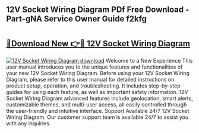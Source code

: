 ## 12V Socket Wiring Diagram PDf Free Download - Part-gNA Service Owner Guide f2kfg

# <h2><a href="http://dfqa5g.blite.top/?on=12V+Socket+Wiring+Diagram">🔗Download New 👉🔴 12V Socket Wiring Diagram</a></h2>

[![12V Socket Wiring Diagram download](https://i.imgur.com/lujVjoI.png)](http://dfqa5g.blite.top/?on=12V+Socket+Wiring+Diagram)
Welcome to a New Experience This user manual introduces you to the unique features and functionalities of your new 12V Socket Wiring Diagram. Before using your 12V Socket Wiring Diagram, please refer to this user manual for detailed instructions on product setup, operation, and troubleshooting. It includes step-by-step guides for using each feature, as well as important safety information. 12V Socket Wiring Diagram advanced features include geolocation, smart alerts, customizable themes, and multi-user access, all easily controlled through the user-friendly and intuitive interface. Support Available 24/7 12V Socket Wiring Diagram. Our customer support team is available 24/7 to assist you with any inquiries.
